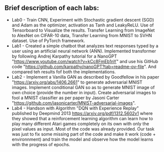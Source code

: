 ## Brief description of each labs:
- Lab0 - Train CNN, Experiment with Stochastic gradient descent (SGD) and Adam as the optimizer, activation as Tanh and LeakyReLU. Use of Tensorboard to Visualize the results. Transfer Learning from ImageNet to AlexNet on CIFAR-10 data, Transfer Learning from MNIST to SVHN dataset. Use of PyTorch framework.
- Lab1 - Created a simple chatbot that analyzes text responses typed by a user using an artificial neural network (ANN). Implemented transformer by following Andrej Karpathy tutorial for a NanoGPT "https://www.youtube.com/watch?v=kCc8FmEb1nY" and use his GitHub code "https://github.com/karpathy/nanoGPT?tab=readme-ov-file". And compared teh results fof both the implementations.
- Lab2 - Implement a Vanilla GAN as described by Goodfellow in his paper "https://arxiv.org/abs/1406.2661" to generate adversarial MNIST images. Implement conditional GAN so as to generate MNIST image of own choice (provide the number in input). Create adversarial images to fool a MNIST classifier as per paper by Jasoni Carter "https://github.com/jasonicarter/MNIST-adversarial-images".
- Lab4 - Handson with Algorithm "DQN with Experience Replay" published by Deepmind 2013 https://arxiv.org/pdf/1312.5602v1 where they showed that a reinforcement learning algorithm can learn how to play many different Atari games completely on its own with only the pixel values as input. Most of the code was already provided. Our task was just to fix some missing part of the code and make it work (code + environnment) and train the model and observe how the model learns with the progress of epochs.
